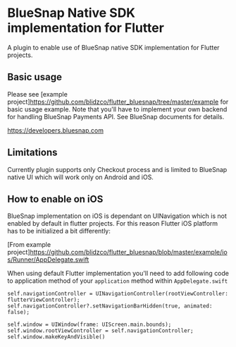 # BlueSnap Native SDK implementation for Flutter

A plugin to enable use of BlueSnap native SDK implementation for Flutter projects.

## Basic usage

Please see [example project]https://github.com/blidzco/flutter_bluesnap/tree/master/example for basic usage example. Note that you'll have to implement your
own backend for handling BlueSnap Payments API. See BlueSnap documents for details.

https://developers.bluesnap.com

## Limitations

Currently plugin supports only Checkout process and is limited to BlueSnap native UI which will work only on Android and iOS.

## How to enable on iOS

BlueSnap implementation on iOS is dependant on UINavigation which is not enabled by default in flutter projects. For this reason Flutter iOS platform has to
be initialized a bit differently:

[From example project]https://github.com/blidzco/flutter_bluesnap/blob/master/example/ios/Runner/AppDelegate.swift

When using default Flutter implementation you'll need to add following code to application method of your `application` method within `AppDelegate.swift`

```
self.navigationController = UINavigationController(rootViewController: flutterViewController);
self.navigationController?.setNavigationBarHidden(true, animated: false);

self.window = UIWindow(frame: UIScreen.main.bounds);
self.window.rootViewController = self.navigationController;
self.window.makeKeyAndVisible()
```